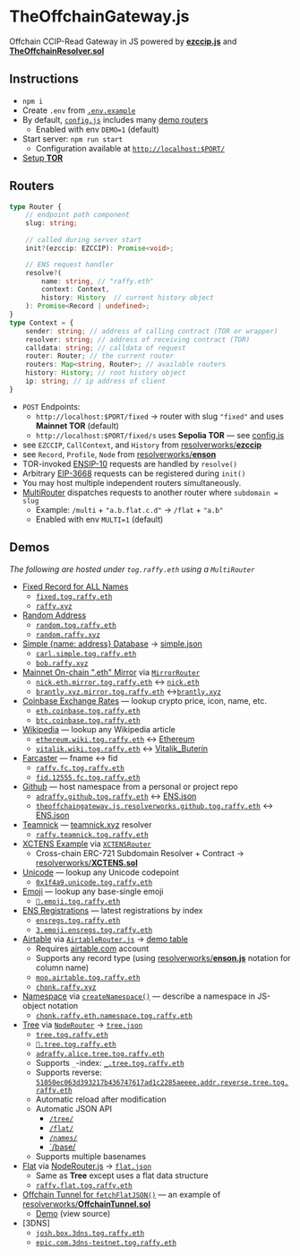 # TheOffchainGateway.js
Offchain CCIP-Read Gateway in JS powered by [**ezccip.js**](https://github.com/resolverworks/ezccip.js/) and [**TheOffchainResolver.sol**](https://github.com/resolverworks/TheOffchainResolver.sol)

## Instructions

* `npm i`
* Create `.env` from [`.env.example`](./.env.example)
* By default, [`config.js`](./config.js) includes many [demo routers](#demos)
	* Enabled with env `DEMO=1` (default)
* Start server: `npm run start`
	* Configuration available at [`http://localhost:$PORT/`](https://raffy.xyz/tog/)
* [Setup **TOR**](https://github.com/resolverworks/TheOffchainResolver.sol#context-format)

## Routers

```ts
type Router {
	// endpoint path component
	slug: string;
	
	// called during server start
	init?(ezccip: EZCCIP): Promise<void>;

	// ENS request handler
	resolve?(
		name: string, // "raffy.eth"
		context: Context, 
		history: History  // current history object
	): Promise<Record | undefined>;
}
type Context = {
	sender: string; // address of calling contract (TOR or wrapper)
	resolver: string; // address of receiving contract (TOR)
	calldata: string; // calldata of request
	router: Router; // the current router
	routers: Map<string, Router>; // available routers
	history: History; // root history object
	ip: string; // ip address of client
}
```
* `POST` Endpoints:
	* `http://localhost:$PORT/fixed` &rarr; router with slug `"fixed"` and uses **Mainnet TOR** (default)
	* `http://localhost:$PORT/fixed/s` uses **Sepolia TOR** &mdash; see [config.js](./config.js)
* see `EZCCIP`, `CallContext`, and `History` from [resolverworks/**ezccip**](https://github.com/resolverworks/ezccip.js/blob/main/dist/index.d.ts)
* see `Record`, `Profile`, `Node` from [resolverworks/**enson**](https://github.com/resolverworks/enson.js/blob/main/dist/index.d.ts)
* TOR-invoked [ENSIP-10](https://docs.ens.domains/ensip/10) requests are handled by `resolve()`
* Arbitrary [EIP-3668](https://eips.ethereum.org/EIPS/eip-3668) requests can be registered during `init()`
* You may host multiple independent routers simultaneously.
* [MultiRouter](./src/MultiRouter.js) dispatches requests to another router where `subdomain = slug`
	* Example: `/multi` + `"a.b.flat.c.d"` &rarr; `/flat` + `"a.b"`
	* Enabled with env `MULTI=1` (default)
	
## Demos

*The following are hosted under `tog.raffy.eth` using a `MultiRouter`*

* [Fixed Record for ALL Names](./routers/fixed.js)
	* [`fixed.tog.raffy.eth`](https://adraffy.github.io/ens-normalize.js/test/resolver.html#fixed.tog.raffy.eth)
	* [`raffy.xyz`](https://adraffy.github.io/ens-normalize.js/test/resolver.html#raffy.xyz)
* [Random Address](./routers/random.js)
	* [`random.tog.raffy.eth`](https://adraffy.github.io/ens-normalize.js/test/resolver.html#random.tog.raffy.eth)
	* [`random.raffy.xyz`](https://adraffy.github.io/ens-normalize.js/test/resolver.html#random.raffy.xyz)
* [Simple {name: address} Database](./routers/simple.js) &rarr; [simple.json](./routers/simple.json) 
	* [`carl.simple.tog.raffy.eth`](https://adraffy.github.io/ens-normalize.js/test/resolver.html#carl.simple.tog.raffy.eth)
	* [`bob.raffy.xyz`](https://adraffy.github.io/ens-normalize.js/test/resolver.html#bob.raffy.xyz)
* [Mainnet On-chain ".eth" Mirror](./routers/mirror.js) via [`MirrorRouter`](./src/MirrorRouter.js)
	* [`nick.eth.mirror.tog.raffy.eth`](https://adraffy.github.io/ens-normalize.js/test/resolver.html#nick.eth.mirror.tog.raffy.eth) &harr; [`nick.eth`](https://adraffy.github.io/ens-normalize.js/test/resolver.html#nick.eth)
	* [`brantly.xyz.mirror.tog.raffy.eth`](https://adraffy.github.io/ens-normalize.js/test/resolver.html#brantly.xyz.mirror.tog.raffy.eth) &harr;[`brantly.xyz`](https://adraffy.github.io/ens-normalize.js/test/resolver.html#brantly.xyz)
* [Coinbase Exchange Rates](./routers/coinbase.js) &mdash; lookup crypto price, icon, name, etc.
	* [`eth.coinbase.tog.raffy.eth`](https://adraffy.github.io/ens-normalize.js/test/resolver.html#eth.coinbase.tog.raffy.eth)
	* [`btc.coinbase.tog.raffy.eth`](https://adraffy.github.io/ens-normalize.js/test/resolver.html#btc.coinbase.tog.raffy.eth)
* [Wikipedia](./routers/wikipedia.js) &mdash; lookup any Wikipedia article
	* [`ethereum.wiki.tog.raffy.eth`](https://adraffy.github.io/ens-normalize.js/test/resolver.html#ethereum.wiki.tog.raffy.eth) &harr; [Ethereum](https://en.wikipedia.org/wiki/Ethereum)
	* [`vitalik.wiki.tog.raffy.eth`](https://adraffy.github.io/ens-normalize.js/test/resolver.html#vitalik.wiki.tog.raffy.eth) &harr; [Vitalik_Buterin](https://en.wikipedia.org/wiki/Vitalik_Buterin)
* [Farcaster](./routers/farcaster.js) &mdash; fname &harr; fid
	* [`raffy.fc.tog.raffy.eth`](https://adraffy.github.io/ens-normalize.js/test/resolver.html#raffy.fc.tog.raffy.eth)
	* [`fid.12555.fc.tog.raffy.eth`](https://adraffy.github.io/ens-normalize.js/test/resolver.html#fid.12555.fc.tog.raffy.eth)
* [Github](./routers/github.js) &mdash; host namespace from a personal or project repo
	* [`adraffy.github.tog.raffy.eth`](https://adraffy.github.io/ens-normalize.js/test/resolver.html#adraffy.github.tog.raffy.eth) &harr; [ENS.json](https://github.com/adraffy/adraffy/blob/main/ENS.json)
	* [`theoffchaingateway.js.resolverworks.github.tog.raffy.eth`](https://adraffy.github.io/ens-normalize.js/test/resolver.html#theoffchaingateway.js.resolverworks.github.tog.raffy.eth) &harr; [ENS.json](./ENS.json)
* [Teamnick](./routers/teamnick.js) &mdash; [teamnick.xyz](https://teamnick.xyz/) resolver
	* [`raffy.teamnick.tog.raffy.eth`](https://adraffy.github.io/ens-normalize.js/test/resolver.html#raffy.teamnick.tog.raffy.eth)
* [XCTENS Example](./routers/xctens.js) via [`XCTENSRouter`](./src/XCTENSRouter.js)
	* Cross-chain ERC-721 Subdomain Resolver + Contract &rarr; [resolverworks/**XCTENS.sol**](https://github.com/resolverworks/XCTENS.sol)
* [Unicode](./routers/unicode.js) &mdash; lookup any Unicode codepoint
	* [`0x1f4a9.unicode.tog.raffy.eth`](https://adraffy.github.io/ens-normalize.js/test/resolver.html#0x1f4a9.unicode.tog.raffy.eth)
* [Emoji](./routers/emoji.js) &mdash; lookup any base-single emoji
	* [`💩.emoji.tog.raffy.eth`](https://adraffy.github.io/ens-normalize.js/test/resolver.html#%F0%9F%92%A9.emoji.tog.raffy.eth)
* [ENS Registrations](./routers/ensregs.js) &mdash; latest registrations by index
	* [`ensregs.tog.raffy.eth`](https://adraffy.github.io/ens-normalize.js/test/resolver.html#ensregs.tog.raffy.eth)
	* [`3.emoji.ensregs.tog.raffy.eth`](https://adraffy.github.io/ens-normalize.js/test/resolver.html#3.emoji.ensregs.tog.raffy.eth)
* [Airtable](./routers/airtable.js) via [`AirtableRouter.js`](./src/AirtableRouter.js) &rarr; [demo table](https://airtable.com/appzYI39knUZdO88N/shrkNXbY8tHEFk2Ew/tbl1osSFBUef6Wjof)
	* Requires [airtable.com](https://airtable.com/) account
	* Supports any record type (using [resolverworks/**enson.js**](https://github.com/resolverworks/enson.js) notation for column name)
	* [`moo.airtable.tog.raffy.eth`](https://adraffy.github.io/ens-normalize.js/test/resolver.html#moo.airtable.tog.raffy.eth)
	* [`chonk.raffy.xyz`](https://adraffy.github.io/ens-normalize.js/test/resolver.html#air3.raffy.xyz)
* [Namespace](./routers/namespace.js) via [`createNamespace()`](./src/namespace.js) &mdash; describe a namespace in JS-object notation
	* [`chonk.raffy.eth.namespace.tog.raffy.eth`](https://adraffy.github.io/ens-normalize.js/test/resolver.html#chonk.raffy.eth.namespace.tog.raffy.eth)
* [Tree](./routers/tree.js) via [`NodeRouter`](./src/NodeRouter.js) &rarr; [`tree.json`](./examples/tree.json)
	* [`tree.tog.raffy.eth`](https://adraffy.github.io/ens-normalize.js/test/resolver.html#tree.tog.raffy.eth)
	* [`💎️.tree.tog.raffy.eth`](https://adraffy.github.io/ens-normalize.js/test/resolver.html#💎️.tree.tog.raffy.eth)
	* [`adraffy.alice.tree.tog.raffy.eth`](https://adraffy.github.io/ens-normalize.js/test/resolver.html#adraffy.alice.tree.tog.raffy.eth)
	* Supports `_`-index: [`_.tree.tog.raffy.eth`](https://adraffy.github.io/ens-normalize.js/test/resolver.html#_.tree.tog.raffy.eth)
	* Supports reverse: [`51050ec063d393217b436747617ad1c2285aeeee.addr.reverse.tree.tog.raffy.eth`](https://adraffy.github.io/ens-normalize.js/test/resolver.html#51050ec063d393217b436747617ad1c2285aeeee.addr.reverse.tree.tog.raffy.eth)
	* Automatic reload after modification
	* Automatic JSON API
		* [`/tree/`](https://raffy.xyz/tog/tree/tree) 
		* [`/flat/`](https://raffy.xyz/tog/tree/flat) 
		* [`/names/`](https://raffy.xyz/tog/tree/names)
		* [`/base/](https://raffy.xyz/tog/tree/base)
	* Supports multiple basenames
* [Flat](./routers/flat.js) via [NodeRouter.js](./src/NodeRouter.js) &rarr; [`flat.json`](./examples/flat.json)
	* Same as **Tree** except uses a flat data structure
	* [`raffy.flat.tog.raffy.eth`](https://adraffy.github.io/ens-normalize.js/test/resolver.html#raffy.flat.tog.raffy.eth)
* [Offchain Tunnel for `fetchFlatJSON()`](./routers/tunnel.js) &mdash; an example of [resolverworks/**OffchainTunnel.sol**](https://github.com/resolverworks/TheOffchainResolver.sol?tab=readme-ov-file#offchaintunnelsol)
	* [Demo](https://raffy.antistupid.com/eth/offchain-tunnel.html) (view source)
* [3DNS]
	* [`josh.box.3dns.tog.raffy.eth`](https://adraffy.github.io/ens-normalize.js/test/resolver.html#josh.box.3dns.tog.raffy.eth)
	* [`epic.com.3dns-testnet.tog.raffy.eth`](https://adraffy.github.io/ens-normalize.js/test/resolver.html#epic.com.3dns-testnet.tog.raffy.eth)
